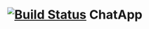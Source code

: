 [![Build Status](https://travis-ci.org/tfranckiewicz/ChatApp.svg?branch=master)](https://travis-ci.org/tfranckiewicz/ChatApp)
ChatApp
=======
